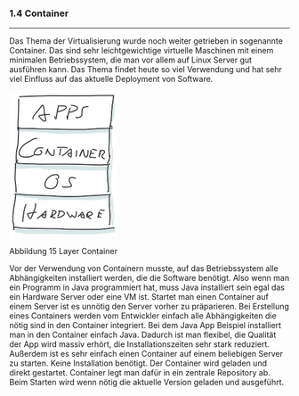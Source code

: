 ### 1.4 Container
---

Das Thema der Virtualisierung wurde noch weiter getrieben in sogenannte Container. Das sind sehr leichtgewichtige virtuelle Maschinen mit einem minimalen Betriebssystem, die man vor allem auf Linux Server gut ausführen kann. Das Thema findet heute so viel Verwendung und hat sehr viel Einfluss auf das aktuelle Deployment von Software.

![](/Pictures/image023.png)

Abbildung 15 Layer Container

Vor der Verwendung von Containern musste, auf das Betriebssystem alle Abhängigkeiten installiert werden, die die Software benötigt. Also wenn man ein Programm in Java programmiert hat, muss Java installiert sein egal das ein Hardware Server oder eine VM ist. Startet man einen Container auf einem Server ist es unnötig den Server vorher zu präparieren. Bei Erstellung eines Containers werden vom Entwickler einfach alle Abhängigkeiten die nötig sind in den Container integriert. Bei dem Java App Beispiel installiert man in den Container einfach Java. Dadurch ist man flexibel, die Qualität der App wird massiv erhört, die Installationszeiten sehr stark reduziert. Außerdem ist es sehr einfach einen Container auf einem beliebigen Server zu starten. Keine Installation benötigt. Der Container wird geladen und direkt gestartet. Container legt man dafür in ein zentrale Repository ab. Beim Starten wird wenn nötig die aktuelle Version geladen und ausgeführt.